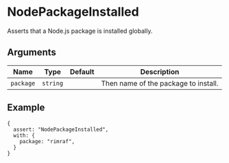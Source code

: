 # NodePackageInstalled

Asserts that a Node.js package is installed globally.

## Arguments

| Name      | Type     | Default | Description                          |
| --------- | -------- | ------- | ------------------------------------ |
| `package` | `string` |         | Then name of the package to install. |

## Example

```json5
{
  assert: "NodePackageInstalled",
  with: {
    package: "rimraf",
  }
}
```

